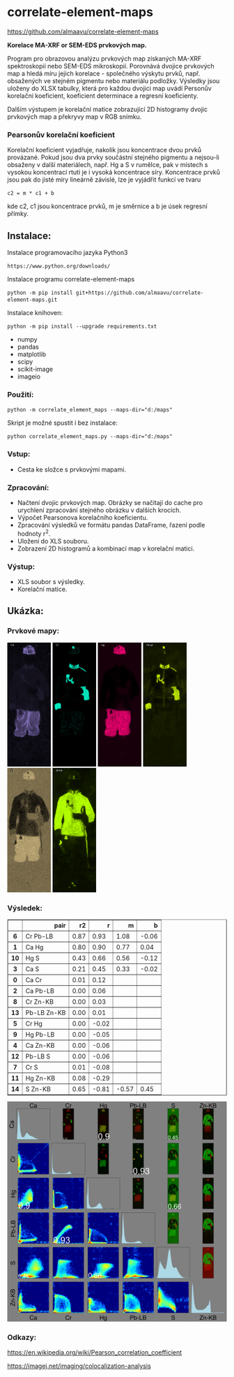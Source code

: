 # correlate-element-maps
https://github.com/almaavu/correlate-element-maps

**Korelace MA-XRF or SEM-EDS prvkových map.** 

Program pro obrazovou analýzu prvkových map získaných MA-XRF spektroskopií nebo SEM-EDS mikroskopií. Porovnává dvojice prvkových map a hledá míru jejich korelace - společného výskytu prvků, např. obsažených ve stejném pigmentu nebo materiálu podložky. Výsledky jsou uloženy do XLSX tabulky, která pro každou dvojici map uvádí Personův korelační koeficient, koeficient determinace a regresní koeficienty.

Dalším výstupem je korelační matice zobrazující 2D histogramy dvojic prvkových map a  překryvy map v RGB snímku. 


### Pearsonův korelační koeficient
Korelační koeficient vyjadřuje, nakolik jsou koncentrace dvou prvků provázané. Pokud jsou dva prvky součástní stejného pigmentu a nejsou-li obsaženy v další materiálech, např. Hg a S v rumělce, pak v místech s vysokou koncentrací rtuti je i vysoká koncentrace síry. Koncentrace prvků jsou pak do jisté míry lineárně závislé, lze je vyjádřit funkcí ve tvaru 
    
    c2 = m * c1 + b 

kde c2, c1 jsou koncentrace prvků, m je směrnice a b je úsek regresní přímky.


## Instalace:
Instalace programovacího jazyka Python3

    https://www.python.org/downloads/
    
Instalace programu correlate-element-maps

    python -m pip install git+https://github.com/almaavu/correlate-element-maps.git

Instalace knihoven:

    python -m pip install --upgrade requirements.txt
    
* numpy
* pandas
* matplotlib
* scipy
* scikit-image
* imageio


### Použití:

    python -m correlate_element_maps --maps-dir="d:/maps"
    
Skript je možné spustit i bez instalace:

    python correlate_element_maps.py --maps-dir="d:/maps"


### Vstup: 
- Cesta ke složce s prvkovými mapami.

### Zpracování:
- Načtení dvojic prvkových map. Obrázky se načítají do cache pro urychlení zpracování stejného obrázku v dalších krocích.
- Výpočet Pearsonova korelačního koeficientu.
- Zpracování výsledků ve formátu pandas DataFrame, řazení podle hodnoty r<sup>2</sup>.
- Uložení do XLS souboru.
- Zobrazení 2D histogramů a kombinací map v korelační matici.


### Výstup:
- XLS soubor s výsledky.
- Korelační matice.


## Ukázka:

### Prvkové mapy:

<p>
<img src="sample/Ca.jpg" width="100" title="">
<img src="sample/Cr.jpg" width="100" title="">
<img src="sample/Hg.jpg" width="100" title="">
<img src="sample/Pb-LB.jpg" width="100" title="">
<img src="sample/S.jpg" width="100" title="">
<img src="sample/Zn-KB.jpg" width="100" title="">
</p>

### Výsledek:
<table border="1" class="dataframe">
  <thead>
    <tr style="text-align: right;">
      <th></th>
      <th>pair</th>
      <th>r2</th>
      <th>r</th>
      <th>m</th>
      <th>b</th>
    </tr>
  </thead>
  <tbody>
    <tr>
      <th>6</th>
      <td>Cr Pb-LB</td>
      <td>0.87</td>
      <td>0.93</td>
      <td>1.08</td>
      <td>-0.06</td>
    </tr>
    <tr>
      <th>1</th>
      <td>Ca Hg</td>
      <td>0.80</td>
      <td>0.90</td>
      <td>0.77</td>
      <td>0.04</td>
    </tr>
    <tr>
      <th>10</th>
      <td>Hg S</td>
      <td>0.43</td>
      <td>0.66</td>
      <td>0.56</td>
      <td>-0.12</td>
    </tr>
    <tr>
      <th>3</th>
      <td>Ca S</td>
      <td>0.21</td>
      <td>0.45</td>
      <td>0.33</td>
      <td>-0.02</td>
    </tr>
    <tr>
      <th>0</th>
      <td>Ca Cr</td>
      <td>0.01</td>
      <td>0.12</td>
      <td></td>
      <td></td>
    </tr>
    <tr>
      <th>2</th>
      <td>Ca Pb-LB</td>
      <td>0.00</td>
      <td>0.06</td>
      <td></td>
      <td></td>
    </tr>
    <tr>
      <th>8</th>
      <td>Cr Zn-KB</td>
      <td>0.00</td>
      <td>0.03</td>
      <td></td>
      <td></td>
    </tr>
    <tr>
      <th>13</th>
      <td>Pb-LB Zn-KB</td>
      <td>0.00</td>
      <td>0.01</td>
      <td></td>
      <td></td>
    </tr>
    <tr>
      <th>5</th>
      <td>Cr Hg</td>
      <td>0.00</td>
      <td>-0.02</td>
      <td></td>
      <td></td>
    </tr>
    <tr>
      <th>9</th>
      <td>Hg Pb-LB</td>
      <td>0.00</td>
      <td>-0.05</td>
      <td></td>
      <td></td>
    </tr>
    <tr>
      <th>4</th>
      <td>Ca Zn-KB</td>
      <td>0.00</td>
      <td>-0.06</td>
      <td></td>
      <td></td>
    </tr>
    <tr>
      <th>12</th>
      <td>Pb-LB S</td>
      <td>0.00</td>
      <td>-0.06</td>
      <td></td>
      <td></td>
    </tr>
    <tr>
      <th>7</th>
      <td>Cr S</td>
      <td>0.01</td>
      <td>-0.08</td>
      <td></td>
      <td></td>
    </tr>
    <tr>
      <th>11</th>
      <td>Hg Zn-KB</td>
      <td>0.08</td>
      <td>-0.29</td>
      <td></td>
      <td></td>
    </tr>
    <tr>
      <th>14</th>
      <td>S Zn-KB</td>
      <td>0.65</td>
      <td>-0.81</td>
      <td>-0.57</td>
      <td>0.45</td>
    </tr>
  </tbody>
</table>
<img src="sample/corr_matrix.png" width="800" title="">




### Odkazy:

https://en.wikipedia.org/wiki/Pearson_correlation_coefficient

https://imagej.net/imaging/colocalization-analysis


